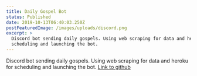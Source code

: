 ```yaml
---
title: Daily Gospel Bot
status: Published
date: 2019-10-13T06:40:03.250Z
postFeaturedImage: /images/uploads/discord.png
excerpt: >
  Discord bot sending daily gospels. Using web scraping for data and heroku for
  scheduling and launching the bot.
---
```

Discord bot sending daily gospels. Using web scraping for data and heroku for scheduling and launching the bot. [Link to github](https://github.com/SyroQT/discord-VKJ)